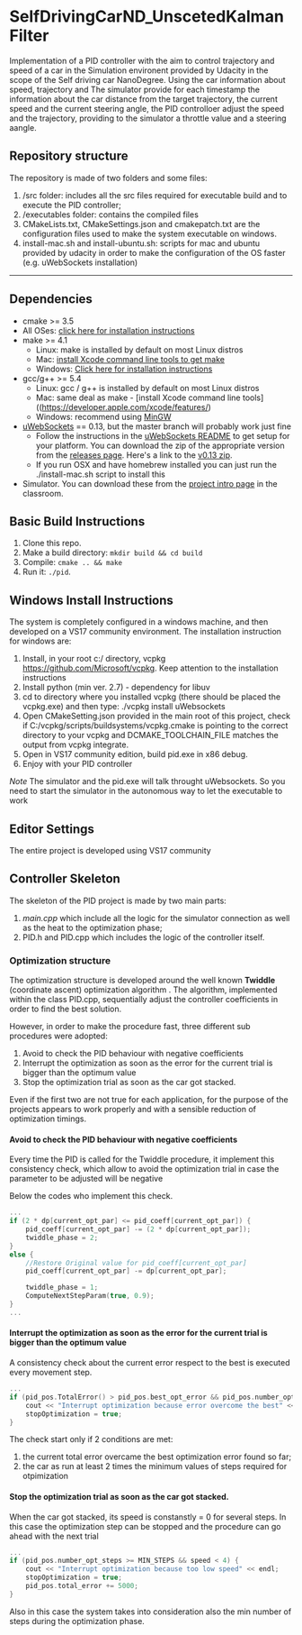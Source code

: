 # SelfDrivingCarND_UnscetedKalmanFilter

Implementation of a PID controller with the aim to control trajectory and speed of a car in the Simulation environent provided by Udacity in the scope of the Self driving car NanoDegree. Using the car information about speed, trajectory and The simulator provide for each timestamp the information about the car distance from the target trajectory, the current speed and the current steering angle, the PID controlloer adjust the speed and the trajectory, providing to the simulator a throttle value and a steering aangle.


## Repository structure

The repository is made of two folders and some files:

1.  /src folder: includes all the src files required for executable build and to execute the PID controller;
2.	/executables folder: contains the compiled files
2.  CMakeLists.txt, CMakeSettings.json and cmakepatch.txt are the configuration files used to make the system executable on windows. 
4.  install-mac.sh and install-ubuntu.sh: scripts for mac and ubuntu provided by udacity in order to make the configuration of the OS faster (e.g. uWebSockets installation) 

---

## Dependencies

* cmake >= 3.5
 * All OSes: [click here for installation instructions](https://cmake.org/install/)
* make >= 4.1
  * Linux: make is installed by default on most Linux distros
  * Mac: [install Xcode command line tools to get make](https://developer.apple.com/xcode/features/)
  * Windows: [Click here for installation instructions](http://gnuwin32.sourceforge.net/packages/make.htm)
* gcc/g++ >= 5.4
  * Linux: gcc / g++ is installed by default on most Linux distros
  * Mac: same deal as make - [install Xcode command line tools]((https://developer.apple.com/xcode/features/)
  * Windows: recommend using [MinGW](http://www.mingw.org/)
* [uWebSockets](https://github.com/uWebSockets/uWebSockets) == 0.13, but the master branch will probably work just fine
  * Follow the instructions in the [uWebSockets README](https://github.com/uWebSockets/uWebSockets/blob/master/README.md) to get setup for your platform. You can download the zip of the appropriate version from the [releases page](https://github.com/uWebSockets/uWebSockets/releases). Here's a link to the [v0.13 zip](https://github.com/uWebSockets/uWebSockets/archive/v0.13.0.zip).
  * If you run OSX and have homebrew installed you can just run the ./install-mac.sh script to install this
* Simulator. You can download these from the [project intro page](https://github.com/udacity/CarND-PID-Control-Project/releases) in the classroom.

## Basic Build Instructions

1. Clone this repo.
2. Make a build directory: `mkdir build && cd build`
3. Compile: `cmake .. && make`
4. Run it: `./pid`.

## Windows Install Instructions 

The system is completely configured in a windows machine, and then developed on a VS17 community environment. The installation instruction for windows are:

1. Install, in your root c:/ directory, vcpkg https://github.com/Microsoft/vcpkg. Keep attention to the installation instructions
2. Install python (min ver. 2.7) - dependency for libuv
3. cd to directory where you installed vcpkg (there should be placed the vcpkg.exe) and then type: ./vcpkg install uWebsockets 
4. Open CMakeSetting.json provided in the main root of this project, check if C:/vcpkg/scripts/buildsystems/vcpkg.cmake is pointing to the correct directory to your vcpkg and DCMAKE_TOOLCHAIN_FILE matches the output from vcpkg integrate.
5. Open in VS17 community edition, build pid.exe in x86 debug.
6. Enjoy with your PID controller

*Note* The simulator and the pid.exe will talk throught uWebsockets. So you need to start the simulator in the autonomous way to let the executable to work

## Editor Settings

The entire project is developed using VS17 community

## Controller Skeleton

The skeleton of the PID project is made by two main parts: 

1. *main.cpp* which include all the logic for the simulator connection as well as the heat to the optimization phase; 
2. PID.h and PID.cpp which includes the logic of the controller itself. 

### Optimization structure

The optimization structure is developed around the well known **Twiddle** (coordinate ascent) optimization algorithm . The algorithm, implemented within the class PID.cpp, sequentially adjust the controller coefficients in order to find the best solution. 

However, in order to make the procedure fast, three different sub procedures were adopted:

1. Avoid to check the PID behaviour with negative coefficients
2. Interrupt the optimization as soon as the error for the current trial is bigger than the optimum value
3. Stop the optimization trial as soon as the car got stacked.

Even if the first two are not true for each application, for the purpose of the projects appears to work properly and with a sensible reduction of optimization timings.

#### Avoid to check the PID behaviour with negative coefficients

Every time the PID is called for the Twiddle procedure, it implement this consistency check, which allow to avoid the optimization trial in case the parameter to be adjusted will be negative

Below the codes who implement this check.

```c++
...
if (2 * dp[current_opt_par] <= pid_coeff[current_opt_par]) {
	pid_coeff[current_opt_par] -= (2 * dp[current_opt_par]);
	twiddle_phase = 2; 
}
else {
	//Restore Original value for pid_coeff[current_opt_par]
	pid_coeff[current_opt_par] -= dp[current_opt_par];

	twiddle_phase = 1;
	ComputeNextStepParam(true, 0.9);
}
...
```
#### Interrupt the optimization as soon as the error for the current trial is bigger than the optimum value

A consistency check about the current error respect to the best is executed every movement step.


```c++
...
if (pid_pos.TotalError() > pid_pos.best_opt_error && pid_pos.number_opt_steps >= MIN_STEPS * 2) {
	cout << "Interrupt optimization because error overcome the best" << endl;
	stopOptimization = true;
}

```
The check start only if 2 conditions are met: 

1. the current total error overcame the best optimization error found so far;
2. the car as run at least 2 times the minimum values of steps required for otpimization

#### Stop the optimization trial as soon as the car got stacked.

When the car got stacked, its speed is constanstly = 0 for several steps. In this case the optimization step can be stopped and the procedure can go ahead with the next trial

```c++
...
if (pid_pos.number_opt_steps >= MIN_STEPS && speed < 4) {
	cout << "Interrupt optimization because too low speed" << endl;
	stopOptimization = true;
	pid_pos.total_error += 5000;
}

```
Also in this case the system takes into consideration also the min number of steps during the optimization phase.
